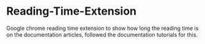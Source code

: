 # Reading-Time-Extension
Google chrome reading time extension to show how long the reading time is on the documentation articles, followed the documentation tutorials for this.
